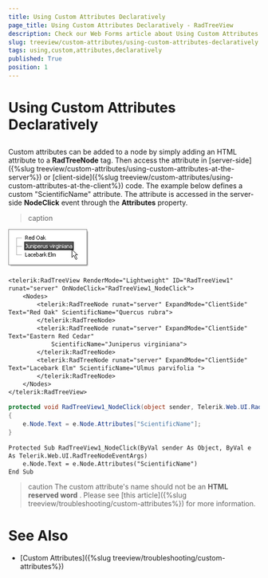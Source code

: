 ```yaml
---
title: Using Custom Attributes Declaratively
page_title: Using Custom Attributes Declaratively - RadTreeView
description: Check our Web Forms article about Using Custom Attributes Declaratively.
slug: treeview/custom-attributes/using-custom-attributes-declaratively
tags: using,custom,attributes,declaratively
published: True
position: 1
---
```


# Using Custom Attributes Declaratively



## 

Custom attributes can be added to a node by simply adding an HTML attribute to a **RadTreeNode** tag. Then access the attribute in [server-side]({%slug treeview/custom-attributes/using-custom-attributes-at-the-server%}) or [client-side]({%slug treeview/custom-attributes/using-custom-attributes-at-the-client%}) code. The example below defines a custom "ScientificName" attribute. The attribute is accessed in the server-side **NodeClick** event through the **Attributes** property.


>caption 

![RadTreeView Custom Attributes](images/treeview_customattribute1.png)

````ASPNET
<telerik:RadTreeView RenderMode="Lightweight" ID="RadTreeView1" runat="server" OnNodeClick="RadTreeView1_NodeClick">
    <Nodes>
        <telerik:RadTreeNode runat="server" ExpandMode="ClientSide" Text="Red Oak" ScientificName="Quercus rubra">
        </telerik:RadTreeNode>
        <telerik:RadTreeNode runat="server" ExpandMode="ClientSide" Text="Eastern Red Cedar"
            ScientificName="Juniperus virginiana">
        </telerik:RadTreeNode>
        <telerik:RadTreeNode runat="server" ExpandMode="ClientSide" Text="Lacebark Elm" ScientificName="Ulmus parvifolia ">
        </telerik:RadTreeNode>
    </Nodes>
</telerik:RadTreeView>
````
````C#
protected void RadTreeView1_NodeClick(object sender, Telerik.Web.UI.RadTreeNodeEventArgs e)
{    
    e.Node.Text = e.Node.Attributes["ScientificName"];
}
````
````VB.NET
Protected Sub RadTreeView1_NodeClick(ByVal sender As Object, ByVal e As Telerik.Web.UI.RadTreeNodeEventArgs)
    e.Node.Text = e.Node.Attributes("ScientificName")
End Sub
````


>caution The custom attribute's name should not be an **HTML reserved word** . Please see [this article]({%slug treeview/troubleshooting/custom-attributes%}) for more information.
>


# See Also

 * [Custom Attributes]({%slug treeview/troubleshooting/custom-attributes%})
